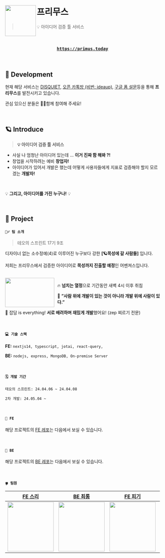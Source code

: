 # 프리무스<img src="https://github.com/primus-teoSprint/FE/assets/63100352/92d0b17a-e08d-4b9e-bd7d-a502def93e07" align=left width=100>

> 💡 아이디어 검증 툴 서비스

<br />

<div align="center">
  <h3>

[`https://primus.today`](https://primus.today)

</h3>
</div>

<br />

## 🚀 Development

현재 해당 서비스는 [DISQUIET](https://disquiet.io/product/%ED%94%84%EB%A6%AC%EB%AC%B4%EC%8A%A4), [오픈 카톡방 (비번: ideaup)](https://open.kakao.com/o/gxhjBTlg), [구글 폼 설문](https://forms.gle/RV1ceiSce7TpWsax5)등을 통해 **프리무스**를 발전시키고 있습니다.

관심 있으신 분들은 🙌🏻함께 참여해 주세요!

<br />

## 🪐 Introduce

> **💡 아이디어 검증 툴 서비스**

- 사실 나 엄청난 아이디어 있는데 … **이거 진짜 함 해봐 ?!**
- 창업을 시작하려는 예비 **창업자!**
- 아이디어가 있어서 개발은 했는데 어떻게 사용자들에게 지표로 검증해야 할지 모르겠는 **개발자!**

<br />

💡 **그리고, 아이디어를 가진 누구나!** 💡

<br />

## 🌝 Project

#### `👯‍♂️ 팀 소개`

> 테오의 스프린트 17기 9조

디자이너 없는 소수정예(4)로 이루어진 누구보다 강한 **[🪐목성에 갈 사람들]** 입니다.

저희는 프리무스에서 검증한 아이디어로 **목성까지 진출할 예정**인 어벤져스입니다.

<br />

<img src="https://github.com/primus-teoSprint/FE/assets/63100352/6562e8ea-9c37-4bfe-84c7-519b3afe9870" width="160" align="left" height="95" style="margin-right: 10px"/>

🔥 **넘치는 열정**으로 기간동안 새벽 4시 이후 취침

🚀 **”사람 위에 개발이 있는 것이 아니라 개발 위에 사람이 있다.”**

🐥 잡담 is everything! **서로 배려하며 재밌게 개발**했어요! (zep 찌르기 전문)

<br />

#### `💻 기술 스택`

**FE:** `nextjs14, typescript, jotai, react-query, `

**BE:** `nodejs, express, MongoDB, On-premise Server`

<br />

#### `🗓️ 개발 기간`

```text
테오의 스프린트: 24.04.06 ~ 24.04.08

2차 개발: 24.05.04 ~
```

<br />

#### `👻 FE`

해당 프로젝트의 [FE 레포](https://github.com/primus-teoSprint/primus_FE)는 다음에서 보실 수 있습니다.

<br />

#### `👻 BE`

해당 프로젝트의 [BE 레포](https://github.com/primus-teoSprint/primus_BE)는 다음에서 보실 수 있습니다.

<br />

#### `🍀 팀원`

|                         [FE 스리](https://github.com/hanseulhee)                          |                          [BE 최롱](https://github.com/Choirong)                           |                           [FE 피기](https://github.com/03hoho03)                           |                          [FE 환두](https://github.com/chaduhwan)                           |
| :---------------------------------------------------------------------------------------: | :---------------------------------------------------------------------------------------: | :----------------------------------------------------------------------------------------: | :----------------------------------------------------------------------------------------: |
| <img src="https://avatars.githubusercontent.com/u/63100352?v=4" width="150" height="160"> | <img src="https://avatars.githubusercontent.com/u/89922415?v=4" width="150" height="160"> | <img src="https://avatars.githubusercontent.com/u/122659293?v=4" width="150" height="160"> | <img src="https://avatars.githubusercontent.com/u/137901354?v=4" width="150" height="160"> |
